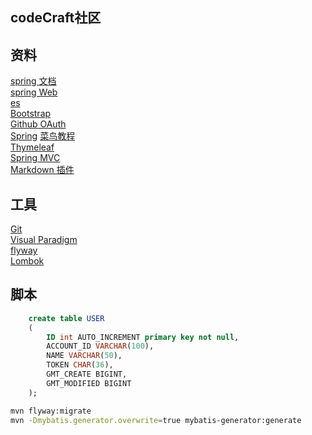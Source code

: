 ## codeCraft社区

## 资料
[spring 文档](https://spring.io/guides)  
[spring Web](https://spring.io/guides/gs/serving-web-content/)  
[es](https://elasticsearch.cn/exploer)  
[Bootstrap](https://v3.bootcss.com/getting-started/)  
[Github OAuth](https://developer.github.com/apps/building-oauth-apps/creating-an-oauth-app/)  
[Spring](https://docs.spring.io/spring-boot/docs/2.1.7.RELEASE/reference/html/boot-features-sql.html#boot-features-embedded-database-support)
[菜鸟教程](https://www.runoob.com/mysql/mysql-insert-query.html)  
[Thymeleaf](https://www.thymeleaf.org/doc/tutorials/3.0/usingthymeleaf.html#setting-attribute-values)  
[Spring MVC](https://docs.spring.io/spring/docs/5.0.3.RELEASE/spring-framework-reference/web.html#mvc-config)  
[Markdown 插件](https://editor.md.ipandao.com/)
## 工具
[Git](https://git-scm.com/download)  
[Visual Paradigm](https://www.visual-parading.com)  
[flyway](https://flywaydb.org/getstarted/firststeps/maven)  
[Lombok](https://www.projectlombok.org)

## 脚本
```sql
    create table USER
    (
    	ID int AUTO_INCREMENT primary key not null,
    	ACCOUNT_ID VARCHAR(100),
    	NAME VARCHAR(50),
    	TOKEN CHAR(36),
    	GMT_CREATE BIGINT,
    	GMT_MODIFIED BIGINT
    );
```
```bash
mvn flyway:migrate
mvn -Dmybatis.generator.overwrite=true mybatis-generator:generate
```